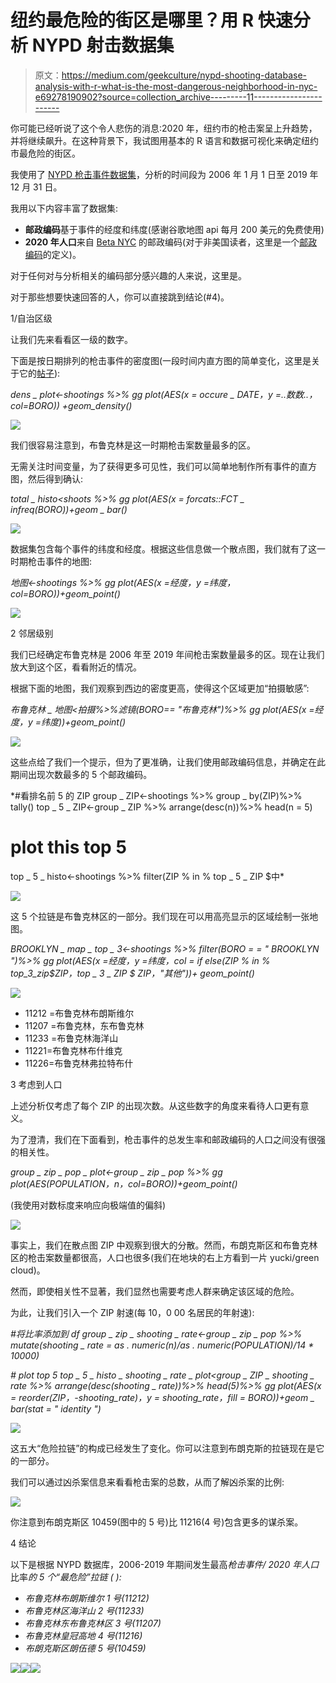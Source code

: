 # 纽约最危险的街区是哪里？用 R 快速分析 NYPD 射击数据集

> 原文：<https://medium.com/geekculture/nypd-shooting-database-analysis-with-r-what-is-the-most-dangerous-neighborhood-in-nyc-e69278190902?source=collection_archive---------11----------------------->

你可能已经听说了这个令人悲伤的消息:2020 年，纽约市的枪击案呈上升趋势，并将继续飙升。在这种背景下，我试图用基本的 R 语言和数据可视化来确定纽约市最危险的街区。

我使用了 [NYPD 枪击事件数据集](https://data.cityofnewyork.us/Public-Safety/NYPD-Shooting-Incident-Data-Historic-/833y-fsy8)，分析的时间段为 2006 年 1 月 1 日至 2019 年 12 月 31 日。

我用以下内容丰富了数据集:

*   **邮政编码**基于事件的经度和纬度(感谢谷歌地图 api 每月 200 美元的免费使用)
*   **2020 年人口**来自 [Beta NYC](https://data.beta.nyc/) 的邮政编码(对于非美国读者，这里是一个[邮政编码](https://en.m.wikipedia.org/wiki/ZIP_Code)的定义)。

对于任何对与分析相关的编码部分感兴趣的人来说，这里是。

对于那些想要快速回答的人，你可以直接跳到结论(#4)。

1/自治区级

让我们先来看看区一级的数字。

下面是按日期排列的枪击事件的密度图(一段时间内直方图的简单变化，这里是关于它的[帖子](/@analyttica/density-plots-8b2600b87db1#:~:text=Density%20plots%20are%20used%20to%20observe%20the%20distribution%20of%20a,are%20a%20variation%20of%20Histograms.)):

*dens _ plot<-shootings %>% gg plot(AES(x = occure _ DATE，y =..数数..，col=BORO)) +geom_density()*

![](img/35e1f9cd835604d40756480a2eac9158.png)

我们很容易注意到，布鲁克林是这一时期枪击案数量最多的区。

无需关注时间变量，为了获得更多可见性，我们可以简单地制作所有事件的直方图，然后得到确认:

*total _ histo<shoots %>% gg plot(AES(x = forcats::FCT _ infreq(BORO))+geom _ bar()*

![](img/3c9b43b82adb669aed47463199b4e043.png)

数据集包含每个事件的纬度和经度。根据这些信息做一个散点图，我们就有了这一时期枪击事件的地图:

*地图<-shootings %>% gg plot(AES(x =经度，y =纬度，col=BORO))+geom_point()*

![](img/3dd4294c6f4c6af15997f2eee0edf666.png)

2 邻居级别

我们已经确定布鲁克林是 2006 年至 2019 年间枪击案数量最多的区。现在让我们放大到这个区，看看附近的情况。

根据下面的地图，我们观察到西边的密度更高，使得这个区域更加“拍摄敏感”:

*布鲁克林 _ 地图<拍摄%>%滤镜(BORO== "布鲁克林")%>% gg plot(AES(x =经度，y =纬度))+geom_point()*

![](img/35306a23c07ed0673b2245793ba2c095.png)

这些点给了我们一个提示，但为了更准确，让我们使用邮政编码信息，并确定在此期间出现次数最多的 5 个邮政编码。

*#看排名前 5 的 ZIP
group _ ZIP<-shootings %>% group _ by(ZIP)%>% tally()
top _ 5 _ ZIP<-group _ ZIP %>% arrange(desc(n))%>% head(n = 5)
# plot this top 5
top _ 5 _ histo<-shootings %>% filter(ZIP % in % top _ 5 _ ZIP $中*

![](img/129843081c6536fb87a4eff2d2b1b0c3.png)

这 5 个拉链是布鲁克林区的一部分。我们现在可以用高亮显示的区域绘制一张地图。

*BROOKLYN _ map _ top _ 3<-shootings %>% filter(BORO = = " BROOKLYN ")%>%
gg plot(AES(x =经度，y =纬度，col = if else(ZIP % in % top_3_zip$ZIP，top _ 3 _ ZIP $ ZIP，"其他"))+
geom_point()*

![](img/ec15e9941343e793edcfc82ad18b4cb6.png)

*   11212 =布鲁克林布朗斯维尔
*   11207 =布鲁克林，东布鲁克林
*   11233 =布鲁克林海洋山
*   11221=布鲁克林布什维克
*   11226=布鲁克林弗拉特布什

3 考虑到人口

上述分析仅考虑了每个 ZIP 的出现次数。从这些数字的角度来看待人口更有意义。

为了澄清，我们在下面看到，枪击事件的总发生率和邮政编码的人口之间没有很强的相关性。

*group _ zip _ pop _ plot<-group _ zip _ pop %>%
gg plot(AES(POPULATION，n，col=BORO))+geom_point()*

(我使用对数标度来响应向极端值的偏斜)

![](img/fc5e2617d81c72c5fe9d225d46db2995.png)

事实上，我们在散点图 ZIP 中观察到很大的分散。然而，布朗克斯区和布鲁克林区的枪击案数量都很高，人口也很多(我们在地块的右上方看到一片 yucki/green cloud)。

然而，即使相关性不显著，我们显然也需要考虑人群来确定该区域的危险。

为此，让我们引入一个 ZIP 射速(每 10，0 00 名居民的年射速):

*#将比率添加到 df
group _ zip _ shooting _ rate<-group _ zip _ pop %>% mutate(shooting _ rate = as . numeric(n)/as . numeric(POPULATION)/14 * 10000)*

*# plot top 5
top _ 5 _ histo _ shooting _ rate _ plot<group _ ZIP _ shooting _ rate %>% arrange(desc(shooting _ rate))%>% head(5)%>% gg plot(AES(x = reorder(ZIP，-shooting_rate)，y = shooting_rate，fill = BORO))+geom _ bar(stat = " identity ")*

![](img/26db56293e9cc935c317deae55a776ba.png)

这五大“危险拉链”的构成已经发生了变化。你可以注意到布朗克斯的拉链现在是它的一部分。

我们可以通过凶杀案信息来看看枪击案的总数，从而了解凶杀案的比例:

![](img/f54d799d852f13a0e67acca961684990.png)

你注意到布朗克斯区 10459(图中的 5 号)比 11216(4 号)包含更多的谋杀案。

4 结论

以下是根据 NYPD 数据库，2006-2019 年期间发生最高*枪击事件/ 2020 年人口*比率*的 5 个“最危险”拉链 *(* ):*

*   *布鲁克林布朗斯维尔 1 号(11212)*
*   *布鲁克林区海洋山 2 号(11233)*
*   *布鲁克林东布鲁克林区 3 号(11207)*
*   *布鲁克林皇冠高地 4 号(11216)*
*   *布朗克斯区朗伍德 5 号(10459)*

*![](img/fd37ee5ba62afc29bd9f62d883c54d1b.png)**![](img/769b8a4d76671ce0ff72c1ec9f7af7a8.png)**![](img/4ec0841cf7d930534465d54553b8a719.png)*